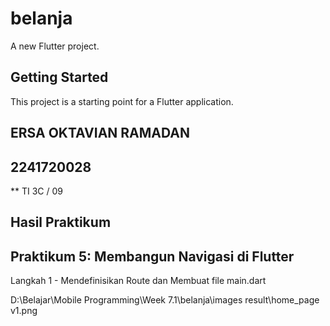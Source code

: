 # belanja

A new Flutter project.

## Getting Started

This project is a starting point for a Flutter application.

## ERSA OKTAVIAN RAMADAN
## 2241720028
** TI 3C / 09

## Hasil Praktikum


## Praktikum 5: Membangun Navigasi di Flutter


Langkah 1 - Mendefinisikan Route dan Membuat file main.dart


D:\Belajar\Mobile Programming\Week 7.1\belanja\images result\home_page v1.png

